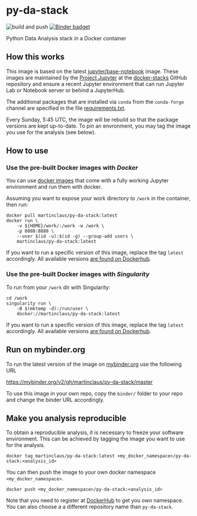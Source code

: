 # py-da-stack

![build and push](https://github.com/martinclaus/py-da-stack/workflows/build-and-push/badge.svg)
[![Binder badget](https://mybinder.org/badge_logo.svg)](https://mybinder.org/v2/gh/martinclaus/py-da-stack/master?urlpath=lab "Launch a martinclaus/py-da-stack container on mybinder.org")

Python Data Analysis stack in a Docker container

## How this works
This image is based on the latest [jupyter/base-notebook](https://hub.docker.com/r/jupyter/base-notebook) image. These images are maintained by the [Project Jupyter](https://jupyter.org) at the [docker-stacks](https://github.com/jupyter/docker-stacks) GitHub repository and ensure a recent Jupyter environment that can run Jupyter Lab or Notebook server or behind a JupyterHub.

The additional packages that are installed via `conda` from the `conda-forge` channel are specified in the file [requirements.txt](requirements.txt).

Every Sunday, 5:45 UTC, the image will be rebuild so that the package versions are kept up-to-date. To pin an envronment, you may tag the image you use for the analysis (see below). 

## How to use

### Use the pre-built Docker images with _Docker_

You can use [docker images](https://hub.docker.com/r/martinclaus/py-da-stack) that come with a fully working Jupyter environment and run them with docker.

Assuming you want to expose your work directory to `/work` in the container, then run:
```shell
docker pull martinclaus/py-da-stack:latest
docker run \
    -v ${HOME}/work/:/work -w /work \
    -p 8888:8888 \
    --user $(id -u):$(id -g) --group-add users \
    martinclaus/py-da-stack:latest
```
If you want to run a specific version of this image, replace the tag `latest` accordingly.
All available versions [are found on Dockerhub](https://hub.docker.com/r/martinclaus/py-da-stack/tags).


### Use the pre-built Docker images with _Singularity_

To run from your `/work` dir with Singularity:
```shell
cd /work
singularity run \
    -B $(mktemp -d):/run/user \
    docker://martinclaus/py-da-stack:latest
```

If you want to run a specific version of this image, replace the tag `latest` accordingly.
All available versions [are found on Dockerhub](https://hub.docker.com/r/martinclaus/py-da-stack/tags).

## Run on mybinder.org

To run the latest version of the image on [mybinder.org](https://mybinder.org) use the following URL

https://mybinder.org/v2/gh/martinclaus/py-da-stack/master

To use this image in your own repo, copy the `binder/` folder to your repo and change the binder
URL accordingly.

## Make you analysis reproducible

To obtain a reproducible analysis, it is necessary to freeze your software environment.
This can be achieved by tagging the image you want to use for the analysis.
```shell
docker tag martinclaus/py-da-stack:latest <my_docker_namespace>/py-da-stack:<analysis_id>
```
You can then push the image to your own docker namespace `<my_docker_namespace>`.
```shell
docker push <my_docker_namespace>/py-da-stack:<analysis_id>
```
Note that you need to register at [DockerHub](https://hub.docker.com) to get you own namespace.
You can also choose a a different repository name than `py-da-stack`.
